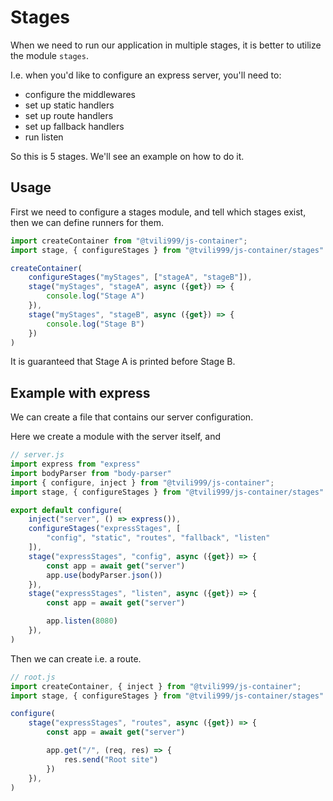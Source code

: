 # Stages

When we need to run our application in multiple stages, it is better to utilize the module `stages`.

I.e. when you'd like to configure an express server, you'll need to:
 - configure the middlewares
 - set up static handlers
 - set up route handlers
 - set up fallback handlers
 - run listen

So this is 5 stages. We'll see an example on how to do it.

## Usage

First we need to configure a stages module, and tell which stages exist, then we can define runners for them.

```ts
import createContainer from "@tvili999/js-container";
import stage, { configureStages } from "@tvili999/js-container/stages"

createContainer(
    configureStages("myStages", ["stageA", "stageB"]),
    stage("myStages", "stageA", async ({get}) => {
        console.log("Stage A")
    }),
    stage("myStages", "stageB", async ({get}) => {
        console.log("Stage B")
    })
)
```

It is guaranteed that Stage A is printed before Stage B.

## Example with express

We can create a file that contains our server configuration.

Here we create a module with the server itself, and

```ts
// server.js
import express from "express"
import bodyParser from "body-parser"
import { configure, inject } from "@tvili999/js-container";
import stage, { configureStages } from "@tvili999/js-container/stages"

export default configure(
    inject("server", () => express()),
    configureStages("expressStages", [
        "config", "static", "routes", "fallback", "listen"
    ]),
    stage("expressStages", "config", async ({get}) => {
        const app = await get("server")
        app.use(bodyParser.json())
    }),
    stage("expressStages", "listen", async ({get}) => {
        const app = await get("server")

        app.listen(8080)
    }),
)
```

Then we can create i.e. a route.

```ts
// root.js
import createContainer, { inject } from "@tvili999/js-container";
import stage, { configureStages } from "@tvili999/js-container/stages"

configure(
    stage("expressStages", "routes", async ({get}) => {
        const app = await get("server")

        app.get("/", (req, res) => {
            res.send("Root site")
        })
    }),
)
```

